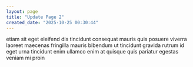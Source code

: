 ```yaml
---
layout: page
title: "Update Page 2"
created_date: "2025-10-25 00:30:44"
---
```


etiam sit eget eleifend dis tincidunt consequat mauris quis posuere viverra laoreet maecenas fringilla mauris bibendum ut tincidunt gravida rutrum id eget urna tincidunt enim ullamco enim at quisque quis pariatur egestas veniam mi proin 
